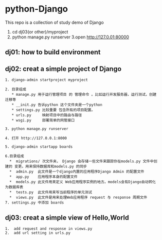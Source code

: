 # python-Django

This repo is a collection of study demo of Django
1. cd dj03(or other)/myproject
2. python manage.py runserver
3.open http://127.0.01:80000

## dj01: how to build environment

## dj02: creat a simple project of Django

	1. django-admin startproject myproject

	2. 目录组成
	   * manage.py 用于运行管理项目 的 管理命令 。比如运行开发服务器，运行测试，创建迁移等 
	   * __init.py 告诉python 这个文件夹是一个python
	   * settings.py 比较重要 包含所有的项目配置。
	   * urls.py     映射项目中的路由与路径 
	   * wsgi.py     部署简单的网管接口  

	3. python manage.py runserver   

	4. 打开 http://127.0.0.1:8000

	5. django-admin startapp boards

	6.目录组成 
	  *  migrations/ 次文件夹， Django 会存储一些文件来跟踪你在models.py 文件中创建的 变更。用来保持数据库和models.py 的同步
	  *  admin.py  此文件是一个django内置的应用程序Django Admin 的配置文件
	  *  app.py    应用程序本身的配置文件
	  *  models.py 此文件用来定义 Web应用程序实例的地方。models会有Django自动转化为数据库表
	  *  tests.py  此文件用来写当前程序的单元测试
	  *  views.py  此文件是用来处理Web应用程序 request 与 response 周期文件
	7. settings.py 中添加 boards

## dj03: creat a simple view of Hello,World 
	1. 	add request and response in views.py
	2.  add url setting in urls.py 
	

